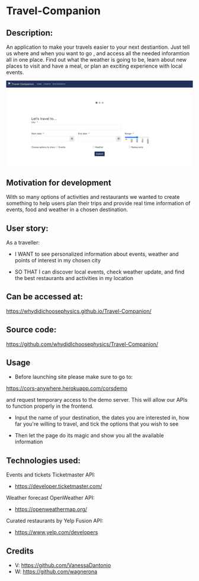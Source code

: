# Travel-Companion

## Description:

An application to make your travels easier to your next destiantion. Just tell us where and when you want to go , and access all the needed inforamtion all in one place. Find out what the weather is going to be, learn about new places to visit and have a meal, or plan an exciting experience with local events.

![My Image](./assets/Images/pageScreenshot1.png)

## Motivation for development

With so many options of activities and restaurants we wanted to create something to help users plan their trips and provide real time information of events, food and weather in a chosen destination.

## User story:

As a traveller:

* I WANT to see personalized information about events, weather and points of interest in my chosen city

* SO THAT I can discover local events, check weather update, and find the best restaurants and activities in my location

## Can be accessed at:

https://whydidichoosephysics.github.io/Travel-Companion/

## Source code:
https://github.com/whydidIchoosephysics/Travel-Companion/

## Usage

* Before launching site please make sure to go to:

https://cors-anywhere.herokuapp.com/corsdemo

and request temporary access to the demo server. This will allow our APIs to function properly in the frontend.

* Input the name of your destination, the dates you are interested in, how far you're willing to travel, and tick the options that you wish to see

* Then let the page do its magic and show you all the available information

## Technologies used:

Events and tickets Ticketmaster API:

* https://developer.ticketmaster.com/

Weather forecast OpenWeather API:

* https://openweathermap.org/

Curated restaurants by Yelp Fusion API:

* https://www.yelp.com/developers


## Credits

* V: https://github.com/VanessaDantonio
* W: https://github.com/wagnerona
